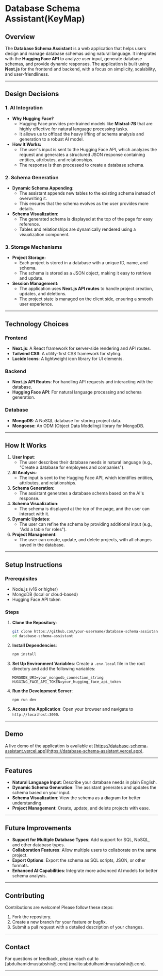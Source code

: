 # Database Schema Assistant(KeyMap)

## Overview

The **Database Schema Assistant** is a web application that helps users design and manage database schemas using natural language. It integrates with the **Hugging Face API** to analyze user input, generate database schemas, and provide dynamic responses. The application is built using **Next.js** for the frontend and backend, with a focus on simplicity, scalability, and user-friendliness.

---

## Design Decisions

### 1. **AI Integration**
   - **Why Hugging Face?**
     - Hugging Face provides pre-trained models like **Mistral-7B** that are highly effective for natural language processing tasks.
     - It allows us to offload the heavy lifting of schema analysis and generation to a robust AI model.
   - **How It Works:**
     - The user's input is sent to the Hugging Face API, which analyzes the request and generates a structured JSON response containing entities, attributes, and relationships.
     - The response is then processed to create a database schema.

### 2. **Schema Generation**
   - **Dynamic Schema Appending:**
     - The assistant appends new tables to the existing schema instead of overwriting it.
     - This ensures that the schema evolves as the user provides more details.
   - **Schema Visualization:**
     - The generated schema is displayed at the top of the page for easy reference.
     - Tables and relationships are dynamically rendered using a visualization component.

### 3. **Storage Mechanisms**
   - **Project Storage:**
     - Each project is stored in a database with a unique ID, name, and schema.
     - The schema is stored as a JSON object, making it easy to retrieve and update.
   - **Session Management:**
     - The application uses **Next.js API routes** to handle project creation, updates, and deletions.
     - The project state is managed on the client side, ensuring a smooth user experience.

---

## Technology Choices

### Frontend
- **Next.js**: A React framework for server-side rendering and API routes.
- **Tailwind CSS**: A utility-first CSS framework for styling.
- **Lucide Icons**: A lightweight icon library for UI elements.

### Backend
- **Next.js API Routes**: For handling API requests and interacting with the database.
- **Hugging Face API**: For natural language processing and schema generation.

### Database
- **MongoDB**: A NoSQL database for storing project data.
- **Mongoose**: An ODM (Object Data Modeling) library for MongoDB.

---

## How It Works

1. **User Input**:
   - The user describes their database needs in natural language (e.g., "Create a database for employees and companies").
2. **AI Analysis**:
   - The input is sent to the Hugging Face API, which identifies entities, attributes, and relationships.
3. **Schema Generation**:
   - The assistant generates a database schema based on the AI's response.
4. **Schema Visualization**:
   - The schema is displayed at the top of the page, and the user can interact with it.
5. **Dynamic Updates**:
   - The user can refine the schema by providing additional input (e.g., "Add a table for roles").
6. **Project Management**:
   - The user can create, update, and delete projects, with all changes saved in the database.

---

## Setup Instructions

### Prerequisites
- Node.js (v16 or higher)
- MongoDB (local or cloud-based)
- Hugging Face API token

### Steps

1. **Clone the Repository**:
   ```bash
   git clone https://github.com/your-username/database-schema-assistant.git
   cd database-schema-assistant
   ```

2. **Install Dependencies**:
   ```bash
   npm install
   ```

3. **Set Up Environment Variables**:
   Create a `.env.local` file in the root directory and add the following variables:
   ```env
   MONGODB_URI=your_mongodb_connection_string
   HUGGING_FACE_API_TOKEN=your_hugging_face_api_token
   ```

4. **Run the Development Server**:
   ```bash
   npm run dev
   ```

5. **Access the Application**:
   Open your browser and navigate to `http://localhost:3000`.

---

## Demo

A live demo of the application is available at [https://database-schema-assistant.vercel.app](https://database-schema-assistant.vercel.app).

---

## Features

- **Natural Language Input**: Describe your database needs in plain English.
- **Dynamic Schema Generation**: The assistant generates and updates the schema based on your input.
- **Schema Visualization**: View the schema as a diagram for better understanding.
- **Project Management**: Create, update, and delete projects with ease.

---

## Future Improvements

- **Support for Multiple Database Types**: Add support for SQL, NoSQL, and other database types.
- **Collaboration Features**: Allow multiple users to collaborate on the same project.
- **Export Options**: Export the schema as SQL scripts, JSON, or other formats.
- **Enhanced AI Capabilities**: Integrate more advanced AI models for better schema analysis.

---

## Contributing

Contributions are welcome! Please follow these steps:

1. Fork the repository.
2. Create a new branch for your feature or bugfix.
3. Submit a pull request with a detailed description of your changes.

---

## Contact

For questions or feedback, please reach out to [abdulhamidmustabshir@.com] (mailto:abdulhamidmustabshir@.com).

---
